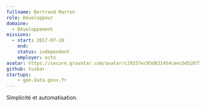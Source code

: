 ```yaml
---
fullname: Bertrand Marron
role: Développeur
domaine:
  - Développement
missions:
  - start: 2017-07-10
    end:
    status: independent
    employer: octo
avatar: https://secure.gravatar.com/avatar/c29357ec95d831454ceecbd52675a75b?size=512
github: tusbar
startups:
    - geo.data.gouv.fr
---
```


Simplicité et automatisation.
